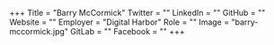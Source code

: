 +++
Title = "Barry McCormick"
Twitter = ""
LinkedIn = ""
GitHub = ""
Website = ""
Employer = "Digital Harbor"
Role = ""
Image = "barry-mccormick.jpg"
GitLab = ""
Facebook = ""
+++
